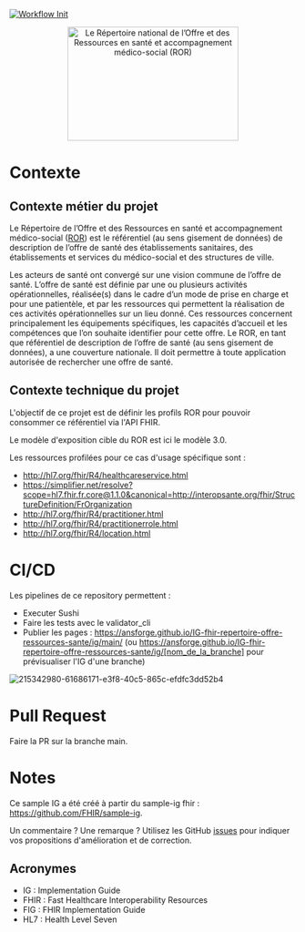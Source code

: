 [![Workflow Init](https://github.com/ansforge/FIG_ans.fhir.fr.ror30/actions/workflows/fhir-worklows.yml/badge.svg)](https://github.com/ansforge/FIG_ans.fhir.fr.ror30/actions/workflows/fhir-worklows.yml)
<div align="center">
<figure>
<img alt="Le Répertoire national de l’Offre et des Ressources en santé et accompagnement médico-social (ROR)" src="https://esante.gouv.fr/sites/default/files/styles/658_x_425_hub_banner_ds/public/2023-02/Visuel_ROR_esante.png?itok=22mgg7g_" width="300" height="200" align="middle">
</figure>
</div>

# Contexte

## Contexte métier du projet
Le Répertoire de l’Offre et des Ressources en santé et accompagnement médico-social ([ROR](https://esante.gouv.fr/produits-services/repertoire-ror)) est le référentiel (au sens gisement de données) de description de l’offre de santé des établissements sanitaires, des établissements et services du médico-social et des structures de ville.

Les acteurs de santé ont convergé sur une vision commune de l’offre de santé. L’offre de santé est définie par une ou plusieurs activités opérationnelles, réalisée(s) dans le cadre d’un mode de prise en charge et pour une patientèle, et par les ressources qui permettent la réalisation de ces activités opérationnelles sur un lieu donné. Ces ressources concernent principalement les équipements spécifiques, les capacités d’accueil et les compétences que l’on souhaite identifier pour cette offre.
Le ROR, en tant que référentiel de description de l’offre de santé (au sens gisement de données), a une couverture nationale. Il doit permettre à toute application autorisée de rechercher une offre de santé.

## Contexte technique du projet
L'objectif de ce projet est de définir les profils ROR pour pouvoir consommer ce référentiel via l'API FHIR.

Le modèle d'exposition cible du ROR est ici le modèle 3.0.

Les ressources profilées pour ce cas d'usage spécifique sont :
* http://hl7.org/fhir/R4/healthcareservice.html
* https://simplifier.net/resolve?scope=hl7.fhir.fr.core@1.1.0&canonical=http://interopsante.org/fhir/StructureDefinition/FrOrganization
* http://hl7.org/fhir/R4/practitioner.html
* http://hl7.org/fhir/R4/practitionerrole.html
* http://hl7.org/fhir/R4/location.html

# CI/CD
Les pipelines de ce repository permettent : 
* Executer  Sushi
* Faire les tests avec le validator_cli
* Publier les pages :  https://ansforge.github.io/IG-fhir-repertoire-offre-ressources-sante/ig/main/ (ou https://ansforge.github.io/IG-fhir-repertoire-offre-ressources-sante/ig/[nom_de_la_branche] pour prévisualiser l'IG d'une branche)

![215342980-61686171-e3f8-40c5-865c-efdfc3dd52b4](https://github.com/ansforge/IG-fhir-repertoire-offre-ressources-sante/assets/117643165/968d9e59-be53-4874-9a78-5b92000db2f6)


# Pull Request
Faire la PR sur la branche main.

# Notes
Ce sample IG a été créé à partir du sample-ig fhir : https://github.com/FHIR/sample-ig.

Un commentaire ? Une remarque ? Utilisez les GitHub [issues](https://docs.github.com/fr/issues) pour indiquer vos propositions d'amélioration et de correction.

## Acronymes

* IG : Implementation Guide
* FHIR : Fast Healthcare Interoperability Resources
* FIG : FHIR Implementation Guide
* HL7 : Health Level Seven

